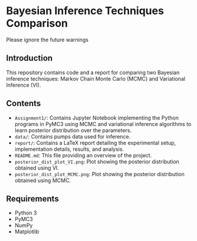 # Bayesian Inference Techniques Comparison

Please ignore the future warnings

## Introduction

This repository contains code and a report for comparing two Bayesian inference techniques: Markov Chain Monte Carlo (MCMC) and Variational Inference (VI). 

## Contents

- `Assignment1/`: Contains Jupyter Notebook implementing the Python programs in PyMC3 using MCMC and variational inference algorithms to learn posterior distribution over the parameters.
- `data/`: Contains pumps data used for inference.
- `report/`: Contains a LaTeX report detailing the experimental setup, implementation details, results, and analysis.
- `README.md`: This file providing an overview of the project.
- `posterior_dist_plot_VI.png`: Plot showing the posterior distribution obtained using VI.
- `posterior_dist_plot_MCMC.png`: Plot showing the posterior distribution obtained using MCMC.

## Requirements

- Python 3
- PyMC3
- NumPy
- Matplotlib


